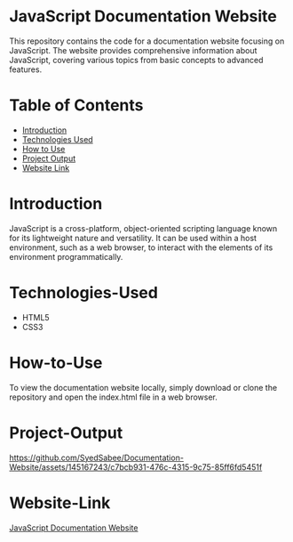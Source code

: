 # JavaScript Documentation Website
This repository contains the code for a documentation website focusing on JavaScript. The website provides comprehensive information about JavaScript, covering various topics from basic concepts to advanced features.

# Table of Contents
  - [Introduction](#Introduction)
  - [Technologies Used](#Technologies-Used)
  - [How to Use](#How-to-Use)
  - [Project Output](#Project-Output)
  - [Website Link](#Website-Link)

# Introduction
JavaScript is a cross-platform, object-oriented scripting language known for its lightweight nature and versatility. It can be used within a host environment, such as a web browser, to interact with the elements of its environment programmatically.

# Technologies-Used
  - HTML5
  - CSS3

# How-to-Use
To view the documentation website locally, simply download or clone the repository and open the index.html file in a web browser.

# Project-Output

https://github.com/SyedSabee/Documentation-Website/assets/145167243/c7bcb931-476c-4315-9c75-85ff6fd5451f

# Website-Link

[JavaScript Documentation Website](https://syedsabee.github.io/Documentation-Website/)
